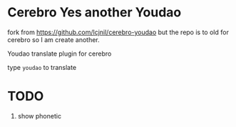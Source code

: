 # Cerebro Yes another Youdao

fork from https://github.com/lcjnil/cerebro-youdao but the repo is to old for cerebro so I am create another. 

Youdao translate plugin for cerebro

type `youdao` to translate

# TODO

1. show phonetic
